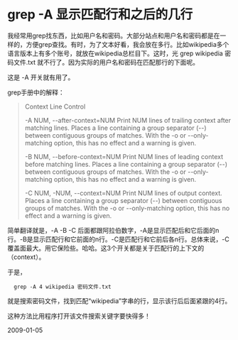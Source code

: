 # grep -A 显示匹配行和之后的几行

我经常用grep找东西，比如用户名和密码。大部分站点和用户名和密码都是在一样的，方便grep查找。有时，为了文本好看，我会放在多行。比如wikipedia多个语言版本上有多个账号，就放在wikipedia总栏目下。这时，光 grep wikipedia 密码文件.txt 就不行了。因为实际的用户名和密码在匹配那行的下面呢。

这是 -A 开关就有用了。

grep手册中的解释：

>  Context Line Control
> 
>   -A NUM, --after-context=NUM
>  Print NUM  lines  of  trailing  context  after  matching  lines.
>  Places   a  line  containing  a  group  separator  (--)  between
>  contiguous groups of matches.  With the  -o  or  --only-matching
>  option, this has no effect and a warning is given.
> 
>   -B NUM, --before-context=NUM
>  Print  NUM  lines  of  leading  context  before  matching lines.
>  Places  a  line  containing  a  group  separator  (--)   between
>  contiguous  groups  of  matches.  With the -o or --only-matching
>  option, this has no effect and a warning is given.
> 
>   -C NUM, -NUM, --context=NUM
>  Print NUM lines of output context.  Places a line  containing  a
>  group separator (--) between contiguous groups of matches.  With
>  the -o or --only-matching option,  this  has  no  effect  and  a
>  warning is given.

简单翻译就是，-A -B -C 后面都跟阿拉伯数字，-A是显示匹配后和它后面的n行。-B是显示匹配行和它前面的n行。-C是匹配行和它前后各n行。总体来说，-C覆盖面最大。用它保险些。哈哈。这3个开关都是关于匹配行的上下文的（context）。

于是，

      grep -A 4 wikipedia 密码文件.txt

就是搜索密码文件，找到匹配“wikipedia”字串的行，显示该行后后面紧跟的4行。

这种方法比用程序打开该文件搜索关键字要快得多！

2009-01-05

